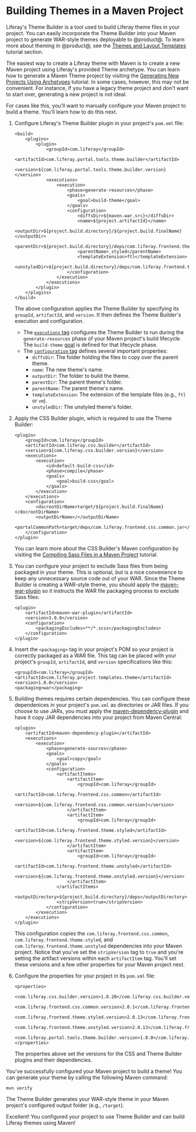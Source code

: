# Building Themes in a Maven Project [](id=building-themes-in-a-maven-project)

Liferay's Theme Builder is a tool used to build Liferay theme files in your
project. You can easily incorporate the Theme Builder into your Maven project to
generate WAR-style themes deployable to @product@. To learn more about theming
in @product@, see the
[Themes and Layout Templates](/develop/tutorials/-/knowledge_base/7-0/themes-and-layout-templates)
tutorial section.

The easiest way to create a Liferay theme with Maven is to create a new Maven
project using Liferay's provided Theme archetype. You can learn how to generate
a Maven Theme project by visiting the
[Generating New Projects Using Archetypes](/develop/tutorials/-/knowledge_base/7-0/generating-new-projects-using-archetypes)
tutorial. In some cases, however, this may not be convenient. For instance, if
you have a legacy theme project and don't want to start over, generating a new
project is not ideal.

For cases like this, you'll want to manually configure your Maven project to
build a theme. You'll learn how to do this next.

1.  Configure Liferay's Theme Builder plugin in your project's `pom.xml` file:

        <build>
            <plugins>
                <plugin>
                    <groupId>com.liferay</groupId>
                    <artifactId>com.liferay.portal.tools.theme.builder</artifactId>
                    <version>${com.liferay.portal.tools.theme.builder.version}</version>
                    <executions>
                        <execution>
                            <phase>generate-resources</phase>
                            <goals>
                                <goal>build-theme</goal>
                            </goals>
                            <configuration>
                                <diffsDir>${maven.war.src}</diffsDir>
                                <name>${project.artifactId}</name>
                                <outputDir>${project.build.directory}/${project.build.finalName}</outputDir>
                                <parentDir>${project.build.directory}/deps/com.liferay.frontend.theme.styled.jar</parentDir>
                                <parentName>_styled</parentName>
                                <templateExtension>ftl</templateExtension>
                                <unstyledDir>${project.build.directory}/deps/com.liferay.frontend.theme.unstyled.jar</unstyledDir>
                            </configuration>
                        </execution>
                    </executions>
                </plugin>
            </plugins>
        </build>

    The above configuration applies the Theme Builder by specifying its
    `groupId`, `artifactId`, and `version`. It then defines the Theme Builder's
    execution and configuration.

    - The
      [`executions` tag](https://maven.apache.org/guides/mini/guide-configuring-plugins.html#Using_the_executions_Tag)
      configures the Theme Builder to run during the `generate-resources` phase
      of your Maven project's build lifecycle. The `build-theme`
      [goal](http://maven.apache.org/guides/introduction/introduction-to-the-lifecycle.html#A_Build_Phase_is_Made_Up_of_Plugin_Goals)
      is defined for that lifecycle phase.
    - The
      [`configuration` tag](https://maven.apache.org/pom.html#Plugins) defines
      several important properties:
        - `diffsDir`: The folder holding the files to copy over the parent
          theme.
        - `name`: The new theme's name.
        - `outputDir`: The folder to build the theme.
        - `parentDir`: The parent theme's folder.
        - `parentName`: The parent theme's name.
        - `templateExtension`: The extension of the template files (e.g., `ftl`
          or `vm`).
        - `unstyledDir`: The unstyled theme's folder.

2.  Apply the CSS Builder plugin, which is required to use the Theme Builder:

        <plugin>
            <groupId>com.liferay</groupId>
            <artifactId>com.liferay.css.builder</artifactId>
            <version>${com.liferay.css.builder.version}</version>
            <executions>
                <execution>
                    <id>default-build-css</id>
                    <phase>compile</phase>
                    <goals>
                        <goal>build-css</goal>
                    </goals>
                </execution>
            </executions>
            <configuration>
                <docrootDirName>target/${project.build.finalName}</docrootDirName>
                <outputDirName>/</outputDirName>
                <portalCommonPath>target/deps/com.liferay.frontend.css.common.jar</portalCommonPath>
            </configuration>
        </plugin>

    You can learn more about the CSS Builder's Maven configuration by visiting
    the
    [Compiling Sass Files in a Maven Project](/develop/tutorials/-/knowledge_base/7-0/compiling-sass-files-in-a-maven-project)
    tutorial.

3.  You can configure your project to exclude Sass files from being packaged in
    your theme. This is optional, but is a nice convenience to keep any
    unnecessary source code out of your WAR. Since the Theme Builder is creating
    a WAR-style theme, you should apply the
    [maven-war-plugin](https://maven.apache.org/plugins/maven-war-plugin/) so it
    instructs the WAR file packaging process to exclude Sass files:

        <plugin>
            <artifactId>maven-war-plugin</artifactId>
            <version>3.0.0</version>
            <configuration>
                <packagingExcludes>**/*.scss</packagingExcludes>
            </configuration>
        </plugin>

4.  Insert the `<packaging>` tag in your project's POM so your project is
    correctly packaged as a WAR file. This tag can be placed with your project's
    `groupId`, `artifactId`, and `version` specifications like this:

        <groupId>com.liferay</groupId>
        <artifactId>com.liferay.project.templates.theme</artifactId>
        <version>1.0.0</version>
        <packaging>war</packaging>

5.  Building themes requires certain dependencies. You can configure these
    dependenices in your project's `pom.xml` as directories or JAR files. If you
    choose to use JARs, you must apply the
    [maven-dependency-plugin](http://maven.apache.org/plugins/maven-dependency-plugin/)
    and have it copy JAR dependencies into your project from Maven Central:

        <plugin>
            <artifactId>maven-dependency-plugin</artifactId>
            <executions>
                <execution>
                    <phase>generate-sources</phase>
                    <goals>
                        <goal>copy</goal>
                    </goals>
                    <configuration>
                        <artifactItems>
                            <artifactItem>
                                <groupId>com.liferay</groupId>
                                <artifactId>com.liferay.frontend.css.common</artifactId>
                                <version>${com.liferay.frontend.css.common.version}</version>
                            </artifactItem>
                            <artifactItem>
                                <groupId>com.liferay</groupId>
                                <artifactId>com.liferay.frontend.theme.styled</artifactId>
                                <version>${com.liferay.frontend.theme.styled.version}</version>
                            </artifactItem>
                            <artifactItem>
                                <groupId>com.liferay</groupId>
                                <artifactId>com.liferay.frontend.theme.unstyled</artifactId>
                                <version>${com.liferay.frontend.theme.unstyled.version}</version>
                            </artifactItem>
                        </artifactItems>
                        <outputDirectory>${project.build.directory}/deps</outputDirectory>
                        <stripVersion>true</stripVersion>
                    </configuration>
                </execution>
            </executions>
        </plugin>

    This configuration copies the `com.liferay.frontend.css.common`,
    `com.liferay.frontend.theme.styled`, and
    `com.liferay.frontend.theme.unstyled` dependencies into your Maven project.
    Notice that you've set the `stripVersion` tag to `true` and you're setting
    the artifact versions within each `artifactItem` tag. You'll set these
    versions and a few other properties for your Maven project next.

6.  Configure the properties for your project in its `pom.xml` file:

        <properties>
            <com.liferay.css.builder.version>1.0.20</com.liferay.css.builder.version>
            <com.liferay.frontend.css.common.version>2.0.1</com.liferay.frontend.css.common.version>
            <com.liferay.frontend.theme.styled.version>2.0.13</com.liferay.frontend.theme.styled.version>
            <com.liferay.frontend.theme.unstyled.version>2.0.13</com.liferay.frontend.theme.unstyled.version>
            <com.liferay.portal.tools.theme.builder.version>1.0.0</com.liferay.portal.tools.theme.builder.version>
        </properties>

    The properties above set the versions for the CSS and Theme Builder plugins
    and their dependencies.

You've successfully configured your Maven project to build a theme! You can
generate your theme by calling the following Maven command:

    mvn verify

The Theme Builder generates your WAR-style theme in your Maven project's
configured output folder (e.g., `/target`).

Excellent! You configured your project to use Theme Builder and can build
Liferay themes using Maven!
